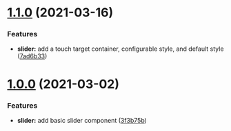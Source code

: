 # [1.1.0](https://github.com/5-stones/react-native-slider/compare/v1.0.0...v1.1.0) (2021-03-16)


### Features

* **slider:** add a touch target container, configurable style, and default style ([7ad6b33](https://github.com/5-stones/react-native-slider/commit/7ad6b33726ef949e8ba584c166d45a51e3fc6346))



# [1.0.0](https://github.com/5-stones/react-native-slider/compare/3f3b75b6c28794daa92e95802323dfc7653febaf...v1.0.0) (2021-03-02)


### Features

* **slider:** add basic slider component ([3f3b75b](https://github.com/5-stones/react-native-slider/commit/3f3b75b6c28794daa92e95802323dfc7653febaf))




